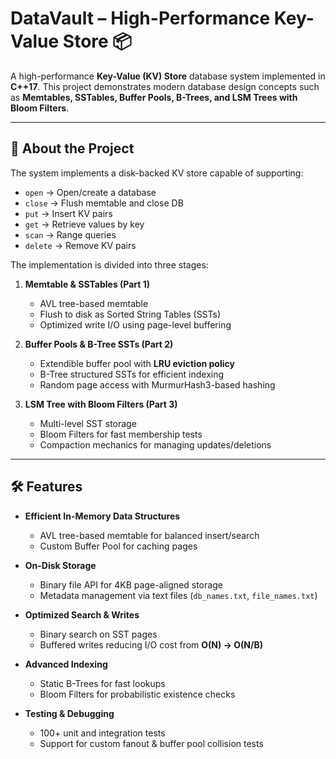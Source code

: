 # DataVault – High-Performance Key-Value Store 📦

A high-performance **Key-Value (KV) Store** database system implemented in **C++17**. 
This project demonstrates modern database design concepts such as **Memtables, SSTables, Buffer Pools, B-Trees, and LSM Trees with Bloom Filters**.  

---

## 📖 About the Project

The system implements a disk-backed KV store capable of supporting:

- `open` → Open/create a database  
- `close` → Flush memtable and close DB  
- `put` → Insert KV pairs  
- `get` → Retrieve values by key  
- `scan` → Range queries  
- `delete` → Remove KV pairs  

The implementation is divided into three stages:

1. **Memtable & SSTables (Part 1)**  
   - AVL tree-based memtable  
   - Flush to disk as Sorted String Tables (SSTs)  
   - Optimized write I/O using page-level buffering  

2. **Buffer Pools & B-Tree SSTs (Part 2)**  
   - Extendible buffer pool with **LRU eviction policy**  
   - B-Tree structured SSTs for efficient indexing  
   - Random page access with MurmurHash3-based hashing  

3. **LSM Tree with Bloom Filters (Part 3)**  
   - Multi-level SST storage  
   - Bloom Filters for fast membership tests  
   - Compaction mechanics for managing updates/deletions  

---

## 🛠️ Features

- **Efficient In-Memory Data Structures**
  - AVL tree-based memtable for balanced insert/search  
  - Custom Buffer Pool for caching pages  

- **On-Disk Storage**
  - Binary file API for 4KB page-aligned storage  
  - Metadata management via text files (`db_names.txt`, `file_names.txt`)  

- **Optimized Search & Writes**
  - Binary search on SST pages  
  - Buffered writes reducing I/O cost from **O(N) → O(N/B)**  

- **Advanced Indexing**
  - Static B-Trees for fast lookups  
  - Bloom Filters for probabilistic existence checks  

- **Testing & Debugging**
  - 100+ unit and integration tests  
  - Support for custom fanout & buffer pool collision tests  
